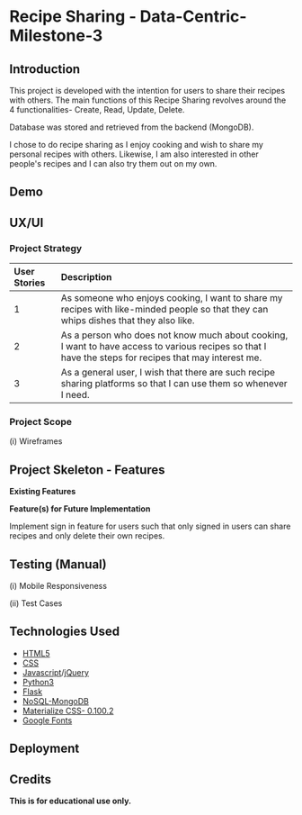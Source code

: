 # Recipe Sharing - Data-Centric-Milestone-3


## Introduction
This project is developed with the intention for users to share their recipes with others. The main functions of this Recipe Sharing revolves around the 4 functionalities- Create, Read, Update, Delete.

Database was stored and retrieved from the backend (MongoDB).

I chose to do recipe sharing as I enjoy cooking and wish to share my personal recipes with others. Likewise, I am also interested in other people's recipes and I can also try them out on my own.

## Demo


## UX/UI
### Project Strategy
| User Stories        | Description   |  
| :------------- |:-------------| 
| 1    | As someone who enjoys cooking, I want to share my recipes with like-minded people so that they can whips dishes that they also like.|
| 2    | As a person who does not know much about cooking, I want to have access to various recipes so that I have the steps for recipes that may interest me.|
| 3    | As a general user, I wish that there are such recipe sharing platforms so that I can use them so whenever I need. |


### Project Scope
<!--The website will be designed based on the identified goals and hence placed in the following sections in a main page:-->

<!--Search Bar: This will allow users to search for a specific title/keyword of movies where the list of movies will appear on the first row (which is at the Default Movies Row). Search results are not limited to a region.-->

<!--Default Movies Row: The first row of the page displays a list of preset movies in relation to a keyword, which in this case it is preset to the keyword ‘Avengers’. Users will be able to see the videos/trailers upon clicking on the particular movie that they want. When users search for movies, the results will also appear in this row. -->

<!--Top Rated Movies Row: This row will display about 20 Top Rated Movies. Users will be able to see the videos/trailers when they click on the movie. This is specified to a region with an added parameter which I have set to SG (Singapore).-->

<!--Popular Movies Row: This row will display about 20 Popular Movies. Users will be able to see the videos/trailers when they click on the movie. This is specified to a region with an added parameter which I have set to SG (Singapore).-->

<!--Upcoming Movies Row: This row will display about 20 Upcoming Movies. Users will be able to see the videos/trailers when they click on the movie. This is specified to a region with an added parameter which I have set to SG (Singapore).-->

<!--Now Playing Row: This row will display about 20 movies that are Now Playing. Users will be able to see the videos/trailers when they click on the movie. This is specified to a region with an added parameter which I have set to SG (Singapore).-->


(i) Wireframes


## Project Skeleton - Features


**Existing Features**


**Feature(s) for Future Implementation**

Implement sign in feature for users such that only signed in users can share recipes and only delete their own recipes.


## Testing (Manual)

(i) Mobile Responsiveness


(ii) Test Cases


## Technologies Used

* [HTML5](https://developer.mozilla.org/en-US/docs/Web/Guide/HTML/HTML5)
* [CSS](https://developer.mozilla.org/en-US/docs/Web/CSS)
* [Javascript](https://developer.mozilla.org/en-US/docs/Web/JavaScript)/[jQuery](https://jquery.com/download/)
* [Python3](https://www.python.org/)
* [Flask](https://pypi.org/project/Flask/)
* [NoSQL-MongoDB](https://www.mongodb.com/)
* [Materialize CSS- 0.100.2](http://archives.materializecss.com/0.100.2/)
* [Google Fonts](https://fonts.google.com/)

## Deployment


## Credits


**This is for educational use only.**


